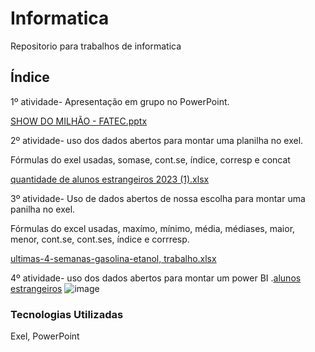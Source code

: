 # Informatica

Repositorio para trabalhos de informatica

## Índice

1º atividade- Apresentação em grupo no PowerPoint.

[SHOW DO MILHÃO - FATEC.pptx](https://github.com/user-attachments/files/17078002/SHOW.DO.MILHAO.-.FATEC.pptx)

2º atividade- uso dos dados abertos para montar uma planilha no exel.

Fórmulas do exel usadas, somase, cont.se, índice, corresp e concat

[quantidade de alunos estrangeiros 2023 (1).xlsx](https://github.com/user-attachments/files/17078025/quantidade.de.alunos.estrangeiros.2023.1.xlsx)

3º atividade- Uso de dados abertos de nossa escolha para montar uma panilha no exel.

Fórmulas do excel usadas, maxímo, mínimo, média, médiases, maior, menor, cont.se, cont.ses, índice e corrresp.

[ultimas-4-semanas-gasolina-etanol, trabalho.xlsx](https://github.com/user-attachments/files/17081379/ultimas-4-semanas-gasolina-etanol.trabalho.xlsx)

4º atividade- uso dos dados abertos para montar um power BI
.[alunos estrangeiros](https://github.com/joao-p-vargas/informatica/blob/main/ALUNOS%20ESTRANGEIROS.pbix)
![image](https://github.com/user-attachments/assets/71e3540b-3f72-4f3a-8245-2853fa3ab4e9)


### Tecnologias Utilizadas

Exel, PowerPoint
